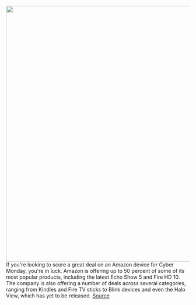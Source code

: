 <img src='https://cdn.vox-cdn.com/thumbor/oTgrRCRea8fMU9inGw3RNNzRrNw=/0x0:2040x1360/1200x800/filters:focal(857x517:1183x843)/cdn.vox-cdn.com/uploads/chorus_image/image/70168679/akrales_190617_3490_0051.5.jpg' width='700px' /><br/>
If you're looking to score a great deal on an Amazon device for Cyber Monday, you're in luck. Amazon is offering up to 50 percent of some of its most popular products, including the latest Echo Show 5 and Fire HD 10. The company is also offering a number of deals across several categories, ranging from Kindles and Fire TV sticks to Blink devices and even the Halo View, which has yet to be released.
<a href='https://www.theverge.com/22789253/black-friday-2021-amazon-echo-speaker-device-cyber-monday'> Source <a/>